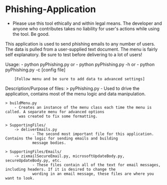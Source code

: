 # Phishing-Application

 - Please use this tool ethically and within legal means. The developer and anyone who contributes takes no liability for user's actions while using the tool. Be good.

This application is used to send phishing emails to any number of users. The data is pulled from a user-supplied
text document. The menu is fairly self explanatory. Be sure to test before delivering to a lot of users!

Usage: - python pyPhishing.py or
       - python pyPhishing.py -h or
       - python pyPhishing.py -c [config file]

        [Follow menu and be sure to add data to advanced settings]

Description/Purpose of files:
    > pyPhishing.py
        - Used to drive the application, contains most of the menu logic and data manipulation.

    > buildMenu.py
        - Creates an instance of the menu class each time the menu is called. A separate menu for advanced options
          was created to fix some formatting.

    > SupportingFiles/
        -> deliverEmails.py
                - The second most important file for this application. Contains the logic for sending emails and building
                message bodies.

    > SupportingFiles/Emails/
        -> zixmailSecureEmail.py, microsoftUpdateBody.py, secureUpdateBody.py, etc.
                - These files contain all of the text for email messages, including headers. If it is desired to change the
                wording in an email message, these files are where you want to look.
